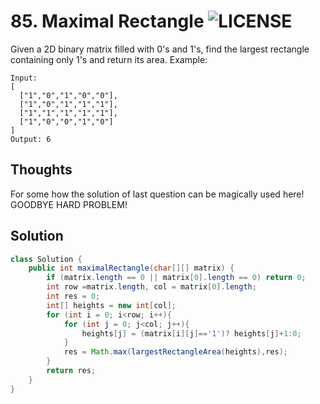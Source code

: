 # 85. Maximal Rectangle ![LICENSE](https://img.shields.io/badge/Rank-Hard-red)
Given a 2D binary matrix filled with 0's and 1's, find the largest rectangle containing only 1's and return its area.
Example:
```
Input:
[
  ["1","0","1","0","0"],
  ["1","0","1","1","1"],
  ["1","1","1","1","1"],
  ["1","0","0","1","0"]
]
Output: 6
```
## Thoughts
For some how the solution of last question can be magically used here!  
GOODBYE HARD PROBLEM!


## Solution
```java
class Solution {
    public int maximalRectangle(char[][] matrix) {
        if (matrix.length == 0 || matrix[0].length == 0) return 0;
        int row =matrix.length, col = matrix[0].length;
        int res = 0;
        int[] heights = new int[col];
        for (int i = 0; i<row; i++){
            for (int j = 0; j<col; j++){
                heights[j] = (matrix[i][j]=='1')? heights[j]+1:0;
            }
            res = Math.max(largestRectangleArea(heights),res);
        }
        return res;
    }
}
```